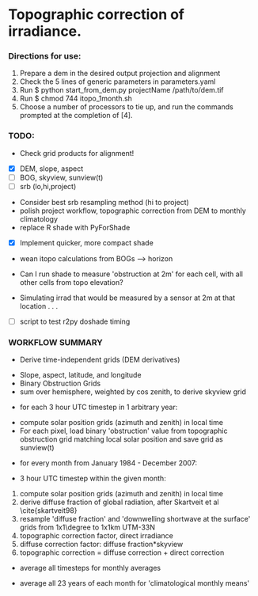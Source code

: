 # Topographic correction of irradiance.


### Directions for use:
1. Prepare a dem in the desired output projection and alignment
2. Check the 5 lines of generic parameters in parameters.yaml
3. Run $ python start_from_dem.py projectName /path/to/dem.tif
4. Run $ chmod 744 itopo_1month.sh
5. Choose a number of processors to tie up, and run the commands prompted at the completion of [4].


### TODO:
* Check grid products for alignment!
 - [x] DEM, slope, aspect
 - [ ] BOG, skyview, sunview(t)
 - [ ] srb (lo,hi,project)
* Consider best srb resampling method (hi to project)
* polish project workflow, topographic correction from DEM to monthly climatology
* replace R shade with PyForShade
* [x] Implement quicker, more compact shade
 - wean itopo calculations from BOGs --> horizon
* Can I run shade to measure 'obstruction at 2m' for each cell, with all other cells from topo elevation?
 - Simulating irrad that would be measured by a sensor at 2m at that location . . .
* [ ] script to test r2py doshade timing 


### WORKFLOW SUMMARY
* Derive time-independent grids (DEM derivatives)
 - Slope, aspect, latitude, and longitude
 - Binary Obstruction Grids
 - sum over hemisphere, weighted by cos zenith, to derive skyview grid
* for each 3 hour UTC timestep in 1 arbitrary year:
 - compute solar position grids (azimuth and zenith) in local time
 - For each pixel, load binary 'obstruction' value from topographic obstruction grid matching local solar position and save grid as sunview(t)
* for every month from January 1984 - December 2007:
 - 3 hour UTC timestep within the given month:
  1. compute solar position grids (azimuth and zenith) in local time
  2. derive diffuse fraction of global radiation, after Skartveit et al \cite{skartveit98}
  3. resample 'diffuse fraction' and 'downwelling shortwave at the surface' grids from 1x1\degree to 1x1km UTM-33N
  4. topographic correction factor, direct irradiance
  5. diffuse correction factor: diffuse fraction*skyview
  6. topographic correction = diffuse correction + direct correction
 - average all timesteps for monthly averages
* average all 23 years of each month for 'climatological monthly means'

